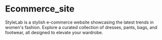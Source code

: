 # Ecommerce_site
StyleLab is a stylish e-commerce website showcasing the latest trends in women's fashion. Explore a curated collection of dresses, pants, bags, and footwear, all designed to elevate your wardrobe.
